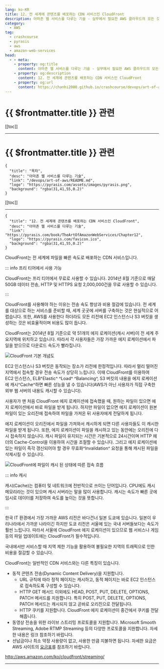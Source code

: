 ```yaml
---
lang: ko-KR
title: 12. 전 세계에 콘텐츠를 배포하는 CDN 서비스인 CloudFront
description: 아마존 웹 서비스를 다루는 기술 - 실무에서 필요한 AWS 클라우드의 모든 것! > 12. 전 세계에 콘텐츠를 배포하는 CDN 서비스인 CloudFront
category:
  - AWS
tag: 
  - crashcourse
  - pyrasis
  - aws 
  - amazon-web-services
head:
  - - meta:
    - property: og:title
      content: 아마존 웹 서비스를 다루는 기술 - 실무에서 필요한 AWS 클라우드의 모든 것! > 12. 전 세계에 콘텐츠를 배포하는 CDN 서비스인 CloudFront
    - property: og:description
      content: 12. 전 세계에 콘텐츠를 배포하는 CDN 서비스인 CloudFront
    - property: og:url
      content: https://chanhi2000.github.io/crashcourse/devops/art-of-aws/12.html
---
```


# {{ $frontmatter.title }} 관련

[[toc]]

---
# {{ $frontmatter.title }} 관련

```component VPCard
{
  "title": "목차",
  "desc": "아마존 웹 서비스를 다루는 기술",
  "link": "/devops/art-of-aws/README.md",
  "logo": "https://pyrasis.com/assets/images/pyrasis.png",
  "background": "rgba(31,41,55,0.2)"
}
```

[[toc]]

---

```component VPCard
{
  "title": "12. 전 세계에 콘텐츠를 배포하는 CDN 서비스인 CloudFront",
  "desc": "아마존 웹 서비스를 다루는 기술",
  "link": "https://pyrasis.com/book/TheArtOfAmazonWebServices/Chapter12",
  "logo": "https://pyrasis.com/favicon.ico",
  "background": "rgba(31,41,55,0.2)"
}
```

CloudFront는 전 세계에 파일을 빠른 속도로 배포하는 CDN 서비스입니다.

::: info 프리 티어에서 사용 가능

CloudFront는 프리 티어에서 무료로 사용할 수 있습니다. 2014년 8월 기준으로 매달 50GB 데이터 전송, HTTP 및 HTTPS 요청 2,000,000건을 무료 사용할 수 있습니다.

:::

CloudFront를 사용해야 하는 이유는 전송 속도 향상과 비용 절감에 있습니다. 전 세계를 대상으로 하는 서비스를 준비할 때, 세계 곳곳에 서버를 구축하는 것은 현실적으로 어렵습니다. 또한, AWS를 사용한다 하더라도 모든 리전에 EC2 인스턴스나 S3 버킷을 생성하는 것은 비효율적이며 비용도 많이 듭니다.

CloudFront는 2014년 8월 기준으로 약 51개의 에지 로케이션(캐시 서버)이 전 세계 주요지역에 위치하고 있습니다. 따라서 각 사용자들은 가장 가까운 에지 로케이션에서 파일을 받으므로 다운로드 속도가 빨라집니다.

![CloudFront 기본 개념도](https://pyrasis.com/assets/images/TheArtOfAmazonWebServicesChapter12/1.png)

EC2 인스턴스나 S3 버킷은 동작되는 장소가 리전에 한정적입니다. 따라서 멀리 떨어진 지역에서 접속할 경우 전송 속도가 상당히 느립니다. 이때 CloudFront를 이용하여 EC2 인스턴스, ELB^Elastic^ ^Load^ ^Balancing^, S3 버킷의 내용을 에지 로케이션에 캐시^Cache^하면 빠른 성능을 낼 수 있습니다(AWS가 아닌 사용자가 직접 구축한 외부 웹 서버의 내용도 캐시할 수 있습니다).

사용자가 맨 처음 CloudFront 에지 로케이션에 접속했을 때, 원하는 파일이 있으면 에지 로케이션에서 바로 파일을 받게 됩니다. 하지만 파일이 없으면 에지 로케이션이 원본 파일이 있는 오리진에 접속하여 파일을 가져온 뒤 사용자에게 전달하게 됩니다.

에지 로케이션이 오리진에서 파일을 가져와서 캐시하게 되면 다른 사용자들도 이 캐시한 파일을 받게 됩니다. 또한, 에지 로케이션이 파일을 캐시하고 있는 동안에는 오리진에 다시 접속하지 않습니다. 캐시 파일이 유지되는 시간은 기본적으로 24시간이며 HTTP 헤더의 Cache-Control을 이용하여 시간을 조절할 수 있습니다. 그리고 에지 로케이션에 있는 파일이 즉각 갱신되어야 할 경우 무효화^Invalidation^ 요청을 통해 캐시된 파일을 삭제시킬 수 있습니다.

![CloudFront에 파일이 캐시 된 상태에 따른 접속 흐름](https://pyrasis.com/assets/images/TheArtOfAmazonWebServicesChapter12/2.png)

::: info 캐시

캐시(Cache)는 컴퓨터 및 네트워크에 전반적으로 쓰이는 단어입니다. CPU에도 캐시 메모리라는 것이 있으며 캐시 서버라는 말을 많이 사용합니다. 캐시는 속도가 빠른 곳에 임시로 데이터를 저장하여 속도를 높이는 것을 뜻합니다.

:::

한국 IT 환경에서 가장 가까운 AWS 리전은 바다건너 일본 도쿄에 있습니다. 일본이 우리나라에서 가까운 나라이긴 하지만 도쿄 리전은 서울에 있는 국내 서버들보다는 속도가 훨씬 느립니다. 따라서 서울에 CloudFront 에지 로케이션이 있으므로 웹 서비스나 게임 등의 파일 업데이트에는 CloudFront가 필수적입니다.

국내에서만 서비스할 때 지역 제한 기능을 활용하여 불필요한 지역의 트래픽으로 인한 비용을 절감할 수 있습니다.

CloudFront는 일반적인 CDN 서비스와는 다른 특징이 있습니다.

- 동적 콘텐츠 전송(Dynamic Content Delivery)을 지원합니다.
  - URL 규칙에 따라 정적 페이지는 캐시하고, 동적 페이지는 바로 EC2 인스턴스로 접속하도록 구성할 수 있습니다.
  - HTTP GET 메서드 이외에도 HEAD, POST, PUT, DELETE, OPTIONS, PATCH 메서드를 지원합니다. 특히 POST, PUT, DELETE, OPTIONS, PATCH 메서드는 캐시되지 않고 곧바로 오리진으로 전달됩니다.
  - HTTP 쿠키를 지원합니다. CloudFront 에지 로케이션이 중간에서 쿠키를 전달해줍니다.
- 동영상 전송을 위한 라이브 스트리밍 프로토콜을 지원합니다. Microsoft Smooth Streaming, Adobe RTMP Streaming 등의 다양한 프로토콜을 지원합니다. 자세한 내용은 링크 참조하기 바랍니다.
- 선납금이나 최소 약정 사용량이 없고, 사용한 만큼 지불하면 됩니다. 자세한 요금은 AWS 사이트의 [<FontIcon icon="fa-brands fa-aws"/>요금표](http://aws.amazon.com/ko/cloudfront/pricing/)를 참조하기 바랍니다.

http://aws.amazon.com/ko/cloudfront/streaming/

---

<TagLinks />